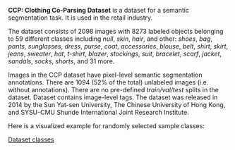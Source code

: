 **CCP: Clothing Co-Parsing Dataset** is a dataset for a semantic segmentation task. It is used in the retail industry. 

The dataset consists of 2098 images with 8273 labeled objects belonging to 59 different classes including *null*, *skin*, *hair*, and other: *shoes*, *bag*, *pants*, *sunglasses*, *dress*, *purse*, *coat*, *accessories*, *blouse*, *belt*, *shirt*, *skirt*, *jeans*, *sweater*, *hat*, *t-shirt*, *blazer*, *stockings*, *suit*, *bracelet*, *scarf*, *jacket*, *sandals*, *socks*, *shorts*, and 31 more.

Images in the CCP dataset have pixel-level semantic segmentation annotations. There are 1094 (52% of the total) unlabeled images (i.e. without annotations). There are no pre-defined <i>train/val/test</i> splits in the dataset. Dataset contains image-level tags. The dataset was released in 2014 by the Sun Yat-sen University, The Chinese University of Hong Kong, and SYSU-CMU Shunde International Joint Research Institute.

Here is a visualized example for randomly selected sample classes:

[Dataset classes](https://github.com/dataset-ninja/clothing-co-parsing/raw/main/visualizations/classes_preview.webm)
